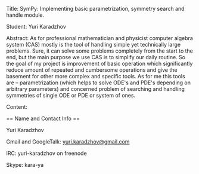 Title:	 SymPy: Implementing basic parametrization, symmetry search and handle module.

Student:	 Yuri Karadzhov

Abstract:	As for professional mathematician and physicist computer algebra system (CAS) mostly is the tool of handling simple yet technically large problems. Sure, it can solve some problems completely from the start to the end, but the main purpose we use CAS is to simplify our daily routine. So the goal of my project is improvement of basic operation which significantly reduce amount of repeated and cumbersome operations and give the basement for other more complex and specific tools.
As for me this tools are – parametrization (which helps to solve ODE's and PDE's depending on arbitrary parameters) and concerned problem of searching and handling symmetries of single ODE or PDE or system of ones.

Content:	



== Name and Contact Info ==



Yuri Karadzhov

Gmail and GoogleTalk: yuri.karadzhov@gmail.com

IRC: yuri-karadzhov on freenode

Skype: kara-ya
